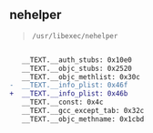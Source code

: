## nehelper

> `/usr/libexec/nehelper`

```diff

   __TEXT.__auth_stubs: 0x10e0
   __TEXT.__objc_stubs: 0x2520
   __TEXT.__objc_methlist: 0x30c
-  __TEXT.__info_plist: 0x46f
+  __TEXT.__info_plist: 0x46b
   __TEXT.__const: 0x4c
   __TEXT.__gcc_except_tab: 0x32c
   __TEXT.__objc_methname: 0x1cbd

```
